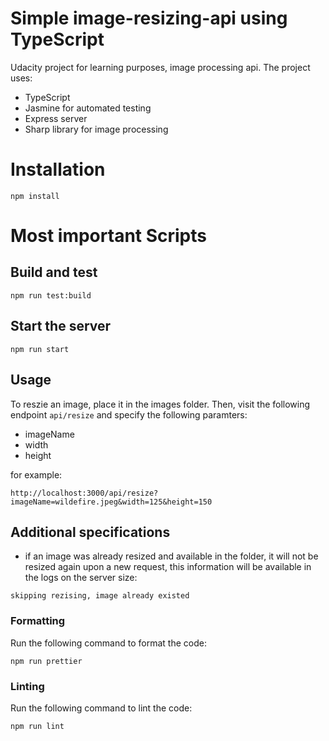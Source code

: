 # Simple image-resizing-api using TypeScript

Udacity project for learning purposes, image processing api.
The project uses:

- TypeScript
- Jasmine for automated testing
- Express server
- Sharp library for image processing

# Installation

```
npm install
```

# Most important Scripts

## Build and test

```
npm run test:build
```

## Start the server

```
npm run start
```

## Usage

To reszie an image, place it in the images folder.
Then, visit the following endpoint `api/resize` and specify the following paramters:

- imageName
- width
- height

for example:

```
http://localhost:3000/api/resize?imageName=wildefire.jpeg&width=125&height=150
```

## Additional specifications

- if an image was already resized and available in the folder, it will not be resized again upon a new request, this information will be available in the logs on the server size:

```
skipping rezising, image already existed
```

### Formatting

Run the following command to format the code:

```
npm run prettier
```

### Linting

Run the following command to lint the code:

```
npm run lint
```
